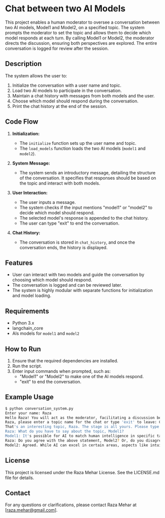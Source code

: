 # Chat between two AI Models

This project enables a human moderator to oversee a conversation between two AI models, Model1 and Model2, on a specified topic. The system prompts the moderator to set the topic and allows them to decide which model responds at each turn. By calling Model1 or Model2, the moderator directs the discussion, ensuring both perspectives are explored. The entire conversation is logged for review after the session.
## Description

The system allows the user to:
1. Initialize the conversation with a user name and topic.
2. Load two AI models to participate in the conversation.
3. Maintain a chat history with messages from both models and the user.
4. Choose which model should respond during the conversation.
5. Print the chat history at the end of the session.

## Code Flow

1. **Initialization:**
   - The `initialize` function sets up the user name and topic.
   - The `load_models` function loads the two AI models (`model1` and `model2`).

2. **System Message:**
   - The system sends an introductory message, detailing the structure of the conversation. It specifies that responses should be based on the topic and interact with both models.

3. **User Interaction:**
   - The user inputs a message.
   - The system checks if the input mentions "model1" or "model2" to decide which model should respond.
   - The selected model's response is appended to the chat history.
   - The user can type "exit" to end the conversation.

4. **Chat History:**
   - The conversation is stored in `chat_history`, and once the conversation ends, the history is displayed.

## Features

- User can interact with two models and guide the conversation by choosing which model should respond.
- The conversation is logged and can be reviewed later.
- The system is highly modular with separate functions for initialization and model loading.

## Requirements

- Python 3.x
- langchain_core
- AIs models for `model1` and `model2`

## How to Run

1. Ensure that the required dependencies are installed.
2. Run the script.
3. Enter input commands when prompted, such as:
   - "Model1" or "Model2" to make one of the AI models respond.
   - "exit" to end the conversation.

## Example Usage

```bash
$ python conversation_system.py
Enter your name: Raza
Hello Raza! You will act as the moderator, facilitating a discussion between OpenAI and Llama. You can start by providing your name, a topic for the chat, and throughout the session, you may ask either model to respond.
Raza, please enter a topic name for the chat or type 'exit' to leave: Can AI surpass human level intelligence?
That's an interesting topic, Raza. The stage is all yours. Please type 'exit' to leave.
Raza: What do you have to say about the topic, Model1?
Model1: It's possible for AI to match human intelligence in specific tasks, yet surpassing overall human intelligence is still debated due to consciousness, creativity, and emotional understanding.
Raza: Do you agree with the above statement, Model2? Or, do you disagree?
Model2: Agreed. While AI can excel in certain areas, aspects like intuition, empathy, and common sense remain challenging to replicate comprehensively.
```

## License
This project is licensed under the Raza Mehar License. See the LICENSE.md file for details.

## Contact
For any questions or clarifications, please contact Raza Mehar at [raza.mehar@gmail.com].
